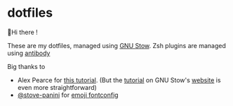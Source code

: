 # dotfiles
👋Hi there !

These are my dotfiles, managed using [GNU Stow](https://www.gnu.org/software/stow/). Zsh plugins are managed using [antibody](https://getantibody.github.io/)

Big thanks to
 - Alex Pearce for [this tutorial](https://alexpearce.me/2016/02/managing-dotfiles-with-stow/). (But the [tutorial](http://brandon.invergo.net/news/2012-05-26-using-gnu-stow-to-manage-your-dotfiles.html) on GNU Stow's [website](https://www.gnu.org/software/stow/) is even more straightforward)
 - [@stove-panini](https://github.com/stove-panini) for [emoji fontconfig](https://github.com/stove-panini/fontconfig-emoji)

